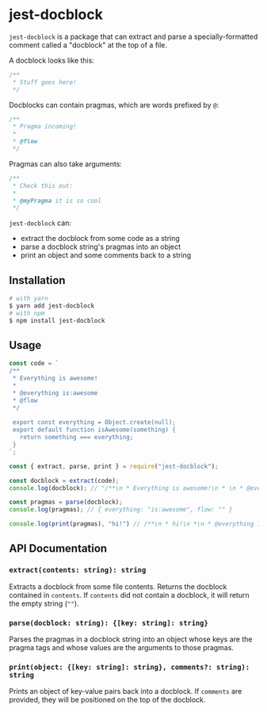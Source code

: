 # jest-docblock

`jest-docblock` is a package that can extract and parse a specially-formatted comment called a "docblock" at the top of a file.

A docblock looks like this:
```js
/**
 * Stuff goes here!
 */
```

Docblocks can contain pragmas, which are words prefixed by `@`:
```js
/**
 * Pragma incoming!
 *
 * @flow
 */
```

Pragmas can also take arguments:
```js
/**
 * Check this out:
 *
 * @myPragma it is so cool
 */
```

`jest-docblock` can:
* extract the docblock from some code as a string
* parse a docblock string's pragmas into an object
* print an object and some comments back to a string

## Installation
```sh
# with yarn
$ yarn add jest-docblock
# with npm
$ npm install jest-docblock
```

## Usage

```js
const code = `
/**
 * Everything is awesome!
 *
 * @everything is:awesome
 * @flow
 */
 
 export const everything = Object.create(null);
 export default function isAwesome(something) {
   return something === everything;
 }
`;

const { extract, parse, print } = require("jest-docblock");

const docblock = extract(code);
console.log(docblock); // "/**\n * Everything is awesome!\n * \n * @everything is:awesome\n * @flow\n */"

const pragmas = parse(docblock);
console.log(pragmas); // { everything: "is:awesome", flow: "" }

console.log(print(pragmas), "hi!") // /**\n * hi!\n *\n * @everything is:awesome\n * @flow\n */;
```

## API Documentation

### `extract(contents: string): string`
Extracts a docblock from some file contents. Returns the docblock contained in `contents`. If `contents` did not contain a docblock, it will return the empty string (`""`).

### `parse(docblock: string): {[key: string]: string}`
Parses the pragmas in a docblock string into an object whose keys are the pragma tags and whose values are the arguments to those pragmas.

### `print(object: {[key: string]: string}, comments?: string): string`
Prints an object of key-value pairs back into a docblock. If `comments` are provided, they will be positioned on the top of the docblock.